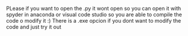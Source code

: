 PLease if you want to open the .py it wont open so you can open it with spyder in anaconda or visual code studio so you are able to compile the code o modify it :) There is a .exe opcion if you dont want to modify the code and just try it out
